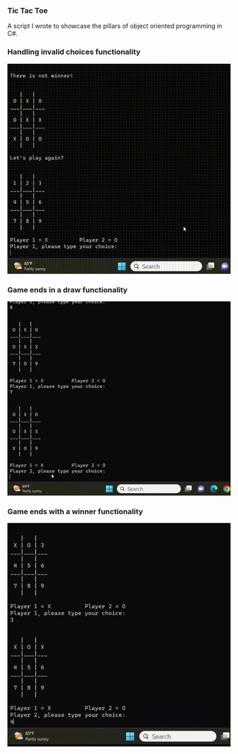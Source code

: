 ### Tic Tac Toe  
A script I wrote to showcase the pillars of object oriented programming in C#.  
  
### Handling invalid choices functionality  
![](https://github.com/david125tran/TicTacToeOOP/blob/main/GIFs/InvalidChoice.gif)  
  
### Game ends in a draw functionality  
![](https://github.com/david125tran/TicTacToeOOP/blob/main/GIFs/Draw.gif)  
  
### Game ends with a winner functionality  
![](https://github.com/david125tran/TicTacToeOOP/blob/main/GIFs/Win.gif)

